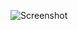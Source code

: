 ![Screenshot](https://raw.githubusercontent.com/Cryakl/Ultimate-RAT-Collection/refs/heads/main/NjRat/njRAT%20v0.6.4%20-%20Arabic/Screenshot.png)
